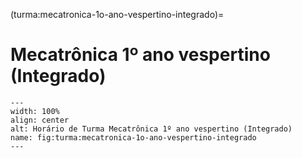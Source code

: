 (turma:mecatronica-1o-ano-vespertino-integrado)=

# Mecatrônica 1º ano vespertino (Integrado)

```{figure} ../_static/img/turma/mecatronica-1o-ano-vespertino-integrado.png
---
width: 100%
align: center
alt: Horário de Turma Mecatrônica 1º ano vespertino (Integrado)
name: fig:turma:mecatronica-1o-ano-vespertino-integrado
---
```

